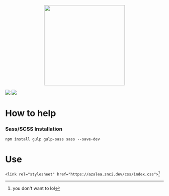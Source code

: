 <div align="center">
	<img src="https://raw.githubusercontent.com/znci/azalea/main/azalea.svg" width="256px">
</div>

[![](https://img.shields.io/discord/993979667264577669?label=znci)](https://discord.gg/GXWcGN8ch3) [![](https://img.shields.io/badge/cures%20chxll's-css%20addiction-red)](https://discord.gg/GXWcGN8ch3)



# How to help

### Sass/SCSS Installation
`npm install gulp gulp-sass sass --save-dev`

# Use

```<link rel="stylesheet" href="https://azalea.znci.dev/css/index.css">```[^1]

[^1]: you don't want to lol
